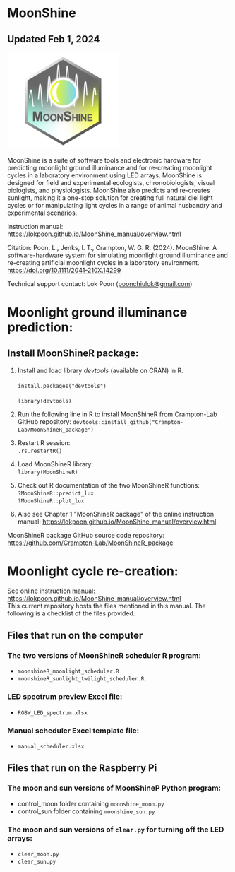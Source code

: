 # MoonShine
## Updated Feb 1, 2024
<img src="/others/moonshine_logo.png" width=50% height=50%>

MoonShine is a suite of software tools and electronic hardware for predicting moonlight ground illuminance and for re-creating moonlight cycles in a laboratory environment using LED arrays. MoonShine is designed for field and experimental ecologists, chronobiologists, visual biologists, and physiologists. MoonShine also predicts and re-creates sunlight, making it a one-stop solution for creating full natural diel light cycles or for manipulating light cycles in a range of animal husbandry and experimental scenarios.

Instruction manual: https://lokpoon.github.io/MoonShine_manual/overview.html

Citation: Poon, L., Jenks, I. T., Crampton, W. G. R. (2024). MoonShine: A software-hardware system for simulating moonlight ground illuminance and re-creating artificial moonlight cycles in a laboratory environment. <!-- _Methods in Ecology and Evolution._ -->  <ins>https://doi.org/10.1111/2041-210X.14299</ins>

Technical support contact: Lok Poon (poonchiulok@gmail.com)

# Moonlight ground illuminance prediction:
## Install MoonShineR package:
1. Install and load library _devtools_ (available on CRAN) in R.
<br/><br/>
`install.packages("devtools")`
<br/><br/>
`library(devtools)`

2. Run the following line in R to install MoonShineR from Crampton-Lab GitHub repository: 
`devtools::install_github("Crampton-Lab/MoonShineR_package")`
3. Restart R session:  
`.rs.restartR()`
4. Load MoonShineR library:  
`library(MoonShineR)`
5. Check out R documentation of the two MoonShineR functions:  
`?MoonShineR::predict_lux`  
`?MoonShineR::plot_lux`
6. Also see Chapter 1 "MoonShineR package" of the online instruction manual:  https://lokpoon.github.io/MoonShine_manual/overview.html

MoonShineR package GitHub source code repository:  
https://github.com/Crampton-Lab/MoonShineR_package
# Moonlight cycle re-creation:
See online instruction manual: https://lokpoon.github.io/MoonShine_manual/overview.html  
This current repository hosts the files mentioned in this manual. The following is a checklist of the files provided.
## Files that run on the computer
### The two versions of MoonShineR scheduler R program:
- `moonshineR_moonlight_scheduler.R`
- `moonshineR_sunlight_twilight_scheduler.R`
### LED spectrum preview Excel file:
- `RGBW_LED_spectrum.xlsx`
### Manual scheduler Excel template file:
- `manual_scheduler.xlsx`
## Files that run on the Raspberry Pi
### The moon and sun versions of MoonShineP Python program:
- control_moon folder containing `moonshine_moon.py`
- control_sun folder containing `moonshine_sun.py`
### The moon and sun versions of `clear.py` for turning off the LED arrays:
- `clear_moon.py`
- `clear_sun.py`
